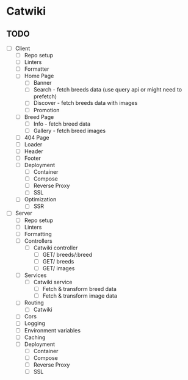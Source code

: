 # Catwiki

## TODO

- [ ] Client
  - [ ] Repo setup
  - [ ] Linters
  - [ ] Formatter
  - [ ] Home Page
    - [ ] Banner
    - [ ] Search - fetch breeds data (use query api or might need to prefetch)
    - [ ] Discover - fetch breeds data with images
    - [ ] Promotion
  - [ ] Breed Page
    - [ ] Info - fetch breed data
    - [ ] Gallery - fetch breed images
  - [ ] 404 Page
  - [ ] Loader
  - [ ] Header
  - [ ] Footer
  - [ ] Deployment
    - [ ] Container
    - [ ] Compose
    - [ ] Reverse Proxy
    - [ ] SSL
  - [ ] Optimization
    - [ ] SSR

- [ ] Server
  - [ ] Repo setup
  - [ ] Linters
  - [ ] Formatting
  - [ ] Controllers
    - [ ] Catwiki controller
      - [ ] GET/ breeds/:breed
      - [ ] GET/ breeds
      - [ ] GET/ images
  - [ ] Services
    - [ ] Catwiki service
      - [ ] Fetch & transform breed data
      - [ ] Fetch & transform image data
  - [ ] Routing
    - [ ] Catwiki
  - [ ] Cors
  - [ ] Logging
  - [ ] Environment variables
  - [ ] Caching
  - [ ] Deployment
    - [ ] Container
    - [ ] Compose
    - [ ] Reverse Proxy
    - [ ] SSL
